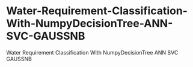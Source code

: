 # Water-Requirement-Classification-With-NumpyDecisionTree-ANN-SVC-GAUSSNB
Water Requirement Classification With NumpyDecisionTree ANN SVC GAUSSNB
